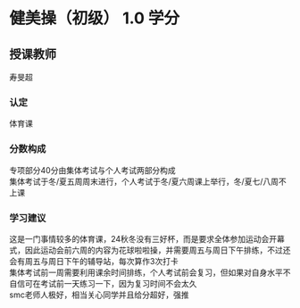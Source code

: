 # 健美操（初级）  1.0 学分
## 授课教师
寿旻超

### 认定
体育课

### 分数构成
专项部分40分由集体考试与个人考试两部分构成  
集体考试于冬/夏五周周末进行，个人考试于冬/夏六周课上举行，冬/夏七/八周不上课

### 学习建议
这是一门事情较多的体育课，24秋冬没有三好杯，而是要求全体参加运动会开幕式，因此运动会前六周的内容为花球啦啦操，并需要周五与周日下午排练，不过还会有周五与周日下午的辅导站，每次算作3次打卡  
集体考试前一周需要利用课余时间排练，个人考试前会复习，但如果对自身水平不自信可在考试前一天练习一下，因为复习时间不会太久  
smc老师人极好，相当关心同学并且给分超好，强推  